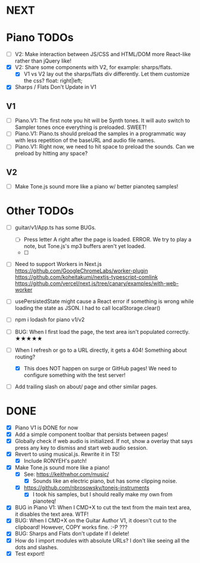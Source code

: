 <!--
- [ ] This is a todo item.
[//]: # (This is a comment. Ugly!)
-->

# NEXT

# Piano TODOs

-   [ ] V2: Make interaction between JS/CSS and HTML/DOM more React-like rather than jQuery like!
-   [x] V2: Share some components with V2, for example: sharps/flats.
    -   [x] V1 vs V2 lay out the sharps/flats div differently. Let them customize the css? float: right|left;
-   [x] Sharps / Flats Don't Update in V1

## V1

-   [ ] Piano.V1: The first note you hit will be Synth tones. It will auto switch to Sampler tones once everything is preloaded. SWEET!
-   [ ] Piano.V1: Piano.ts should preload the samples in a programmatic way with less repetition of the baseURL and audio file names.
-   [ ] Piano.V1: Right now, we need to hit space to preload the sounds. Can we preload by hitting any space?

## V2

-   [ ] Make Tone.js sound more like a piano w/ better pianoteq samples!

# Other TODOs

-   [ ] guitar/v1/App.ts has some BUGs.

    -   [ ] Press letter A right after the page is loaded. ERROR. We try to play a note, but Tone.js's mp3 buffers aren't yet loaded.
    -   [ ]

-   [ ] Need to support Workers in Next.js
        https://github.com/GoogleChromeLabs/worker-plugin
        https://github.com/koheitakumi/nextjs-typescript-comlink
        https://github.com/vercel/next.js/tree/canary/examples/with-web-worker
-   [ ] usePersistedState might cause a React error if something is wrong while loading the state as JSON. I had to call localStorage.clear()
-   [ ] npm i lodash for piano v1/v2
-   [ ] BUG: When I first load the page, the text area isn't populated correctly. ★★★★★
-   [ ] When I refresh or go to a URL directly, it gets a 404! Something about routing?
    -   [x] This does NOT happen on surge or GitHub pages! We need to configure something with the test server!
-   [ ] Add trailing slash on about/ page and other similar pages.

# DONE

-   [x] Piano V1 is DONE for now
-   [x] Add a simple component toolbar that persists between pages!
-   [x] Globally check if web audio is initialized. If not, show a overlay that says press any key to dismiss and start web audio session.
-   [x] Revert to using musical.js. Rewrite it in TS!
    -   [x] Include RONYEH's patch!
-   [x] Make Tone.js sound more like a piano!
    -   [x] See: https://keithwhor.com/music/
        -   [x] Sounds like an electric piano, but has some clipping noise.
    -   [x] https://github.com/nbrosowsky/tonejs-instruments
        -   [x] I took his samples, but I should really make my own from pianoteq!
-   [x] BUG in Piano V1: When I CMD+X to cut the text from the main text area, it disables the text area. WTF!
-   [x] BUG: When I CMD+X on the Guitar Author V1, it doesn't cut to the clipboard! However, COPY works fine. :-P ???
-   [x] BUG: Sharps and Flats don't update if I delete!
-   [x] How do I import modules with absolute URLs? I don't like seeing all the dots and slashes.
-   [x] Test export!

